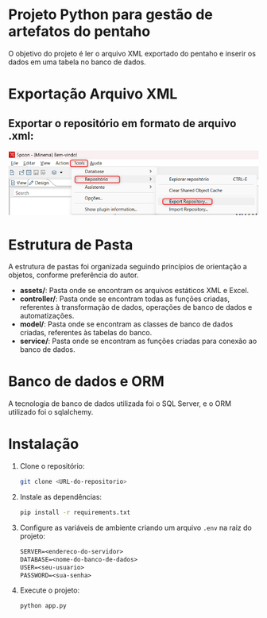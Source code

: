 # Projeto Python para gestão de artefatos do pentaho

O objetivo do projeto é ler o arquivo XML exportado do pentaho e inserir os dados em uma tabela no banco de dados.

# Exportação Arquivo XML
Exportar o repositório em formato de arquivo .xml:
---
![alt text](assets/image/image.png)

# Estrutura de Pasta

A estrutura de pastas foi organizada seguindo princípios de orientação a objetos, conforme preferência do autor.

* **assets/**: Pasta onde se encontram os arquivos estáticos XML e Excel.
* **controller/**: Pasta onde se encontram todas as funções criadas, referentes à transformação de dados, operações de banco de dados e automatizações.
* **model/**: Pasta onde se encontram as classes de banco de dados criadas, referentes às tabelas do banco.
* **service/**: Pasta onde se encontram as funções criadas para conexão ao banco de dados.


# Banco de dados e ORM
A tecnologia de banco de dados utilizada foi o SQL Server, e o ORM utilizado foi o sqlalchemy.


# Instalação

1. Clone o repositório:
    ```sh
    git clone <URL-do-repositorio>
    ```
2. Instale as dependências:
    ```sh
    pip install -r requirements.txt
    ```
3. Configure as variáveis de ambiente criando um arquivo `.env` na raiz do projeto:
    ```
    SERVER=<endereco-do-servidor>
    DATABASE=<nome-do-banco-de-dados>
    USER=<seu-usuario>
    PASSWORD=<sua-senha>
    ```
4. Execute o projeto:
    ```sh
    python app.py
    ```